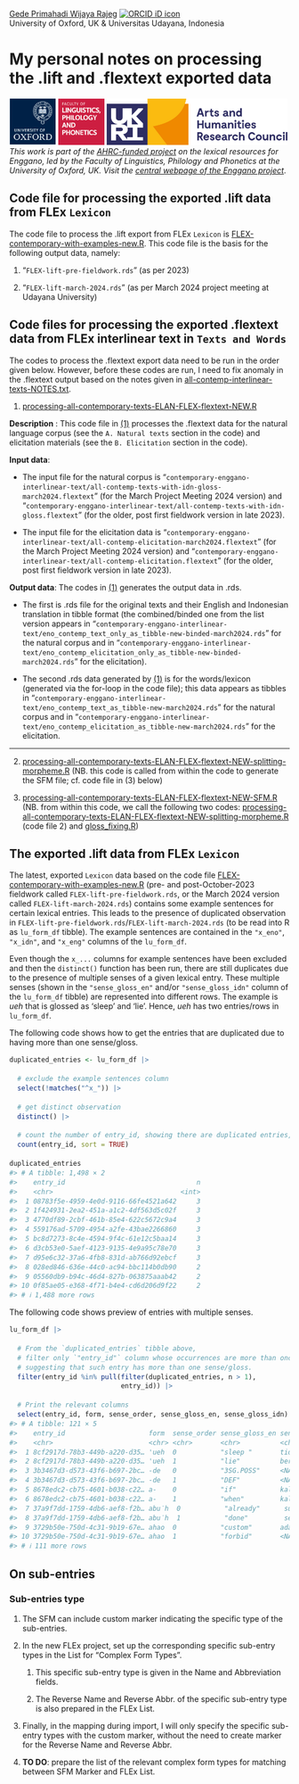 [Gede Primahadi Wijaya
Rajeg](https://www.ling-phil.ox.ac.uk/people/gede-rajeg)
<a itemprop="sameAs" content="https://orcid.org/0000-0002-2047-8621" href="https://orcid.org/0000-0002-2047-8621" target="orcid.widget" rel="noopener noreferrer" style="vertical-align:top;"><img src="https://orcid.org/sites/default/files/images/orcid_16x16.png" style="width:1em;margin-right:.5em;" alt="ORCID iD icon"></a><br>University
of Oxford, UK & Universitas Udayana, Indonesia

<!-- README.md is generated from README.Rmd. Please edit that file -->

# My personal notes on processing the .lift and .flextext exported data

<!-- badges: start -->

[<img src="../file-oxweb-logo.gif" width="84"
alt="The University of Oxford" />](https://www.ox.ac.uk/)
[<img src="../file-lingphil.png" width="83"
alt="Faculty of Linguistics, Philology and Phonetics, the University of Oxford" />](https://www.ling-phil.ox.ac.uk/)
[<img src="../file-ahrc.png" width="325"
alt="Arts and Humanities Research Council (AHRC)" />](https://www.ukri.org/councils/ahrc/)
</br>*This work is part of the [AHRC-funded
project](https://app.dimensions.ai/details/grant/grant.12915105) on the
lexical resources for Enggano, led by the Faculty of Linguistics,
Philology and Phonetics at the University of Oxford, UK. Visit the
[central webpage of the Enggano
project](https://enggano.ling-phil.ox.ac.uk/)*. <!-- badges: end -->

## Code file for processing the exported .lift data from FLEx `Lexicon`

The code file to process the .lift export from FLEx `Lexicon` is
[FLEX-contemporary-with-examples-new.R](https://github.com/engganolang/eno-flex/blob/main/FLEX-contemporary-with-examples-new.R).
This code file is the basis for the following output data, namely:

1.  “`FLEX-lift-pre-fieldwork.rds`” (as per 2023)

2.  “`FLEX-lift-march-2024.rds`” (as per March 2024 project meeting at
    Udayana University)

## Code files for processing the exported .flextext data from FLEx interlinear text in `Texts and Words`

The codes to process the .flextext export data need to be run in the
order given below. However, before these codes are run, I need to fix
anomaly in the .flextext output based on the notes given in
[all-contemp-interlinear-texts-NOTES.txt](https://github.com/engganolang/eno-flex/blob/main/contemporary-enggano-interlinear-text/all-contemp-interlinear-texts-NOTES.txt).

1)  [processing-all-contemporary-texts-ELAN-FLEX-flextext-NEW.R](https://github.com/engganolang/eno-flex/blob/main/contemporary-enggano-interlinear-text/processing-all-contemporary-texts-ELAN-FLEX-flextext-NEW.R)

**Description** : This code file in
[(1)](https://github.com/engganolang/eno-flex/blob/main/contemporary-enggano-interlinear-text/processing-all-contemporary-texts-ELAN-FLEX-flextext-NEW.R)
processes the .flextext data for the natural language corpus (see the
`A. Natural texts` section in the code) and elicitation materials (see
the `B. Elicitation` section in the code).

**Input data**:

- The input file for the natural corpus is
  “`contemporary-enggano-interlinear-text/all-contemp-texts-with-idn-gloss-march2024.flextext`”
  (for the March Project Meeting 2024 version) and
  “`contemporary-enggano-interlinear-text/all-contemp-texts-with-idn-gloss.flextext`”
  (for the older, post first fieldwork version in late 2023).

- The input file for the elicitation data is
  “`contemporary-enggano-interlinear-text/all-contemp-elicitation-march2024.flextext`”
  (for the March Project Meeting 2024 version) and
  “`contemporary-enggano-interlinear-text/all-contemp-elicitation.flextext`”
  (for the older, post first fieldwork version in late 2023).

**Output data**: The codes in
[(1)](https://github.com/engganolang/eno-flex/blob/main/contemporary-enggano-interlinear-text/processing-all-contemporary-texts-ELAN-FLEX-flextext-NEW.R)
generates the output data in .rds.

- The first is .rds file for the original texts and their English and
  Indonesian translation in tibble format (the combined/binded one from
  the list version appears in
  “`contemporary-enggano-interlinear-text/eno_contemp_text_only_as_tibble-new-binded-march2024.rds`”
  for the natural corpus and in
  “`contemporary-enggano-interlinear-text/eno_contemp_elicitation_only_as_tibble-new-binded-march2024.rds`”
  for the elicitation).

- The second .rds data generated by
  [(1)](https://github.com/engganolang/eno-flex/blob/main/contemporary-enggano-interlinear-text/processing-all-contemporary-texts-ELAN-FLEX-flextext-NEW.R)
  is for the words/lexicon (generated via the for-loop in the code
  file); this data appears as tibbles in
  “`contemporary-enggano-interlinear-text/eno_contemp_text_as_tibble-new-march2024.rds`”
  for the natural corpus and in
  “`contemporary-enggano-interlinear-text/eno_contemp_elicitation_as_tibble-new-march2024.rds`”
  for the elicitation.

------------------------------------------------------------------------

2)  [processing-all-contemporary-texts-ELAN-FLEX-flextext-NEW-splitting-morpheme.R](https://github.com/engganolang/eno-flex/blob/main/contemporary-enggano-interlinear-text/processing-all-contemporary-texts-ELAN-FLEX-flextext-NEW-splitting-morpheme.R)
    (NB. this code is called from within the code to generate the SFM
    file; cf. code file in (3) below)

3)  [processing-all-contemporary-texts-ELAN-FLEX-flextext-NEW-SFM.R](https://github.com/engganolang/eno-flex/blob/main/contemporary-enggano-interlinear-text/processing-all-contemporary-texts-ELAN-FLEX-flextext-NEW-SFM.R)
    (NB. from within this code, we call the following two codes:
    [processing-all-contemporary-texts-ELAN-FLEX-flextext-NEW-splitting-morpheme.R](https://github.com/engganolang/eno-flex/blob/main/contemporary-enggano-interlinear-text/processing-all-contemporary-texts-ELAN-FLEX-flextext-NEW-splitting-morpheme.R)
    (code file 2) and
    [gloss_fixing.R](https://github.com/engganolang/eno-flex/blob/main/contemporary-enggano-interlinear-text/gloss_fixing.R))

## The exported .lift data from FLEx `Lexicon`

The latest, exported `Lexicon` data based on the code file
[FLEX-contemporary-with-examples-new.R](https://github.com/engganolang/eno-flex/blob/main/FLEX-contemporary-with-examples-new.R)
(pre- and post-October-2023 fieldwork called
`FLEX-lift-pre-fieldwork.rds`, or the March 2024 version called
`FLEX-lift-march-2024.rds`) contains some example sentences for certain
lexical entries. This leads to the presence of duplicated observation in
`FLEX-lift-pre-fieldwork.rds`/`FLEX-lift-march-2024.rds` (to be read
into R as `lu_form_df` tibble). The example sentences are contained in
the `"x_eno"`, `"x_idn"`, and `"x_eng"` columns of the `lu_form_df`.

Even though the `x_...` columns for example sentences have been excluded
and then the `distinct()` function has been run, there are still
duplicates due to the presence of multiple senses of a given lexical
entry. These multiple senses (shown in the `"sense_gloss_en"` and/or
`"sense_gloss_idn"` column of the `lu_form_df` tibble) are represented
into different rows. The example is *ueh* that is glossed as ‘sleep’ and
‘lie’. Hence, *ueh* has two entries/rows in `lu_form_df`.

The following code shows how to get the entries that are duplicated due
to having more than one sense/gloss.

``` r
duplicated_entries <- lu_form_df |> 
  
  # exclude the example sentences column
  select(!matches("^x_")) |> 
  
  # get distinct observation
  distinct() |> 
  
  # count the number of entry_id, showing there are duplicated entries, still.
  count(entry_id, sort = TRUE)

duplicated_entries
#> # A tibble: 1,498 × 2
#>    entry_id                                 n
#>    <chr>                                <int>
#>  1 08783f5e-4959-4e0d-9116-66fe4521a642     3
#>  2 1f424931-2ea2-451a-a1c2-4df563d5c02f     3
#>  3 4770df89-2cbf-461b-85e4-622c5672c9a4     3
#>  4 559176ad-5709-4954-a2fe-43bae2266860     3
#>  5 bc8d7273-8c4e-4594-9f4c-61e12c5baa14     3
#>  6 d3cb53e0-5aef-4123-9135-4e9a95c78e70     3
#>  7 d95e6c32-37a6-4fb8-831d-ab766d92ebcf     3
#>  8 028ed846-636e-44c0-ac94-bbc114b0db90     2
#>  9 05560db9-b94c-46d4-827b-063875aaab42     2
#> 10 0f85ae05-e368-4f71-b4e4-cd6d206d9f22     2
#> # ℹ 1,488 more rows
```

The following code shows preview of entries with multiple senses.

``` r
lu_form_df |> 
  
  # From the `duplicated_entries` tibble above,
  # filter only `"entry_id"` column whose occurrences are more than once,
  # suggesting that such entry has more than one sense/gloss.
  filter(entry_id %in% pull(filter(duplicated_entries, n > 1),
                            entry_id)) |> 
  
  # Print the relevant columns
  select(entry_id, form, sense_order, sense_gloss_en, sense_gloss_idn)
#> # A tibble: 121 × 5
#>    entry_id                     form  sense_order sense_gloss_en sense_gloss_idn
#>    <chr>                        <chr> <chr>       <chr>          <chr>          
#>  1 8cf2917d-78b3-449b-a220-d35… 'ueh  0           "sleep "       tidur          
#>  2 8cf2917d-78b3-449b-a220-d35… 'ueh  1           "lie"          berbaring      
#>  3 3b3467d3-d573-43f6-b697-2bc… -de   0           "3SG.POSS"     <NA>           
#>  4 3b3467d3-d573-43f6-b697-2bc… -de   1           "DEF"          <NA>           
#>  5 8678edc2-cb75-4601-b038-c22… a-    0           "if"           kalau          
#>  6 8678edc2-cb75-4601-b038-c22… a-    1           "when"         kalau          
#>  7 37a9f7dd-1759-4db6-aef8-f2b… abu̇h  0           "already"      sudah          
#>  8 37a9f7dd-1759-4db6-aef8-f2b… abu̇h  1           "done"         selesai        
#>  9 3729b50e-750d-4c31-9b19-67e… ahao  0           "custom"       adat           
#> 10 3729b50e-750d-4c31-9b19-67e… ahao  1           "forbid"       <NA>           
#> # ℹ 111 more rows
```

## On sub-entries

### Sub-entries type

1.  The SFM can include custom marker indicating the specific type of
    the sub-entries.

2.  In the new FLEx project, set up the corresponding specific sub-entry
    types in the List for “Complex Form Types”.

    1.  This specific sub-entry type is given in the Name and
        Abbreviation fields.

    2.  The Reverse Name and Reverse Abbr. of the specific sub-entry
        type is also prepared in the FLEx List.

3.  Finally, in the mapping during import, I will only specify the
    specific sub-entry types with the custom marker, without the need to
    create marker for the Reverse Name and Reverse Abbr.

4.  **TO DO**: prepare the list of the relevant complex form types for
    matching between SFM Marker and FLEx List.
